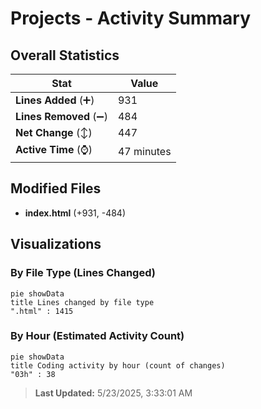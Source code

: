 # Projects - Activity Summary 

## Overall Statistics

| Stat                   | Value                                                             |
| ---------------------- | ----------------------------------------------------------------- |
| **Lines Added** (➕)   | 931                                          |
| **Lines Removed** (➖) | 484                                        |
| **Net Change** (↕)    | 447                |
| **Active Time** (⌚)   | 47 minutes |


## Modified Files
- **index.html** (+931, -484)

## Visualizations

### By File Type (Lines Changed)

```mermaid
pie showData
title Lines changed by file type
".html" : 1415
```

### By Hour (Estimated Activity Count)

```mermaid
pie showData
title Coding activity by hour (count of changes)
"03h" : 38
```


> **Last Updated:** 5/23/2025, 3:33:01 AM